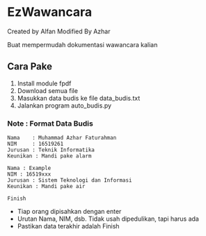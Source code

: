 # EzWawancara
Created by Alfan
Modified By Azhar

Buat mempermudah dokumentasi wawancara kalian

## Cara Pake
1. Install module fpdf
2. Download semua file
3. Masukkan data budis ke file data_budis.txt
4. Jalankan program auto_budis.py

### Note : Format Data Budis
```
Nama 	: Muhammad Azhar Faturahman
NIM 	: 16519261
Jurusan : Teknik Informatika
Keunikan : Mandi pake alarm

Nama : Example
NIM : 16519xxx
Jurusan : Sistem Teknologi dan Informasi
Keunikan : Mandi pake air

Finish
```
* Tiap orang dipisahkan dengan enter
* Urutan Nama, NIM, dsb. Tidak usah dipedulikan, tapi harus ada
* Pastikan data terakhir adalah Finish
